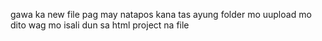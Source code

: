 gawa ka new file pag may natapos kana tas ayung folder mo uupload mo dito wag mo isali dun sa html project na file
